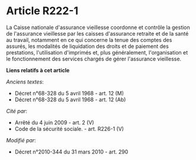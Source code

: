 # Article R222-1

La Caisse nationale d'assurance vieillesse coordonne et contrôle la gestion de l'assurance vieillesse par les caisses
d'assurance retraite et de la santé au travail, notamment en ce qui concerne la tenue des comptes des assurés, les modalités
de liquidation des droits et de paiement des prestations, l'utilisation d'imprimés et, plus généralement, l'organisation et
le fonctionnement des services chargés de gérer l'assurance vieillesse.

**Liens relatifs à cet article**

_Anciens textes_:

  - Décret n°68-328 du 5 avril 1968 - art. 12 (M)
  - Décret n°68-328 du 5 avril 1968 - art. 12 (Ab)

_Cité par_:

  - Arrêté du 4 juin 2009 - art. 2 (V)
  - Code de la sécurité sociale. - art. R226-1 (V)

_Modifié par_:

  - Décret n°2010-344 du 31 mars 2010 - art. 290
